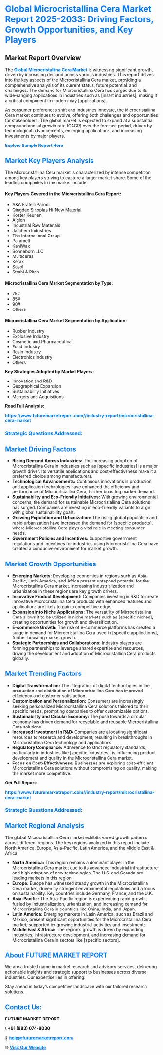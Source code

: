 <h1 style="color: #007BFF;">Global Microcristallina Cera Market Report 2025-2033: Driving Factors, Growth Opportunities, and Key Players</h1>

<section id="overview">
<h2>Market Report Overview</h2>
<p>The <a href="https://www.futuremarketreport.com//industry-report/microcristallina-cera-market" style="color: #007BFF; text-decoration: none;"><strong>Global Microcristallina Cera Market</strong></a> is witnessing significant growth, driven by increasing demand across various industries. This report delves into the key aspects of the Microcristallina Cera market, providing a comprehensive analysis of its current status, future potential, and challenges. The demand for Microcristallina Cera has surged due to its wide-ranging applications in industries such as [insert industries], making it a critical component in modern-day [applications].</p>
<p>As consumer preferences shift and industries innovate, the Microcristallina Cera market continues to evolve, offering both challenges and opportunities for stakeholders. The global market is expected to expand at a substantial compound annual growth rate (CAGR) over the forecast period, driven by technological advancements, emerging applications, and increasing investments by major players.</p>
</section>

<section id="overview">
<p><a href="https://www.futuremarketreport.com//request-sample/reportId=53479" style="color: #007BFF; text-decoration: none;"><strong>Explore Sample Report Here</strong></a></p>
</section>

<section id="key-players">
<h2 style="color: #007BFF;">Market Key Players Analysis</h2>
<p>The Microcristallina Cera market is characterized by intense competition among key players striving to capture a larger market share. Some of the leading companies in the market include:</p>
<h4>Key Players Covered in the Microcristallina Cera Report:</h4>
<ul><li>A&amp;A Fratelli Parodi</li><li>Qingdao Sinoplas Hi-New Material</li><li>Koster Keunen</li><li>Aiglon</li><li>Industrial Raw Materials</li><li>Jarchem Industries</li><li>The International Group</li><li>Paramelt</li><li>KahlWax</li><li>Sonneborn LLC</li><li>Multiceras</li><li>Kerax</li><li>Sasol</li><li>Strahl &amp; Pitch</li></ul>
<h4>Microcristallina Cera Market Segmentation by Type:</h4>
<ul><li>75#</li><li>85#</li><li>90#</li><li>Others</li></ul>

<h4>Microcristallina Cera Market Segmentation by Application:</h4>
<ul><li>Rubber industry</li><li>Explosive Industry</li><li>Cosmetic and Pharmaceutical</li><li>Food Industry</li><li>Resin Industry</li><li>Electronics Industry</li><li>Others</li></ul>
<p><strong>Key Strategies Adopted by Market Players:</strong></p>
<ul>
<li>Innovation and R&D</li>
<li>Geographical Expansion</li>
<li>Sustainability Initiatives</li>
<li>Mergers and Acquisitions</li>
</ul>
</section>

<section>
<p><strong>Read Full Analysis: </strong></p><a href="https://www.futuremarketreport.com//industry-report/microcristallina-cera-market" style="color: #007BFF; text-decoration: none;"><strong>https://www.futuremarketreport.com//industry-report/microcristallina-cera-market</strong></a>
<h3 style="color: #007BFF;">Strategic Questions Addressed:</h3>
</section>

<section id="driving-factors">
<h2 style="color: #007BFF;">Market Driving Factors</h2>
<ul>
<li><strong>Rising Demand Across Industries:</strong> The increasing adoption of Microcristallina Cera in industries such as [specific industries] is a major growth driver. Its versatile applications and cost-effectiveness make it a preferred choice among manufacturers.</li>
<li><strong>Technological Advancements:</strong> Continuous innovations in production and application technologies have enhanced the efficiency and performance of Microcristallina Cera, further boosting market demand.</li>
<li><strong>Sustainability and Eco-Friendly Initiatives:</strong> With growing environmental concerns, the demand for sustainable Microcristallina Cera solutions has surged. Companies are investing in eco-friendly variants to align with global sustainability goals.</li>
<li><strong>Growing Population and Urbanization:</strong> The rising global population and rapid urbanization have increased the demand for [specific products], where Microcristallina Cera plays a vital role in meeting consumer needs.</li>
<li><strong>Government Policies and Incentives:</strong> Supportive government regulations and incentives for industries using Microcristallina Cera have created a conducive environment for market growth.</li>
</ul>
</section>

<section id="growth-opportunities">
<h2 style="color: #007BFF;">Market Growth Opportunities</h2>
<ul>
<li><strong>Emerging Markets:</strong> Developing economies in regions such as Asia-Pacific, Latin America, and Africa present untapped potential for the Microcristallina Cera market. Increasing industrialization and urbanization in these regions are key growth drivers.</li>
<li><strong>Innovative Product Development:</strong> Companies investing in R&D to create innovative Microcristallina Cera products with enhanced features and applications are likely to gain a competitive edge.</li>
<li><strong>Expansion into Niche Applications:</strong> The versatility of Microcristallina Cera allows it to be utilized in niche markets such as [specific niches], creating opportunities for growth and diversification.</li>
<li><strong>E-commerce Growth:</strong> The rise of e-commerce platforms has created a surge in demand for Microcristallina Cera used in [specific applications], further boosting market growth.</li>
<li><strong>Strategic Partnerships and Collaborations:</strong> Industry players are forming partnerships to leverage shared expertise and resources, driving the development and adoption of Microcristallina Cera products globally.</li>
</ul>
</section>

<section id="trending-factors">
<h2 style="color: #007BFF;">Market Trending Factors</h2>
<ul>
<li><strong>Digital Transformation:</strong> The integration of digital technologies in the production and distribution of Microcristallina Cera has improved efficiency and customer satisfaction.</li>
<li><strong>Customization and Personalization:</strong> Consumers are increasingly seeking personalized Microcristallina Cera solutions tailored to their specific needs, prompting companies to offer customizable options.</li>
<li><strong>Sustainability and Circular Economy:</strong> The push towards a circular economy has driven demand for recyclable and reusable Microcristallina Cera solutions.</li>
<li><strong>Increased Investment in R&D:</strong> Companies are allocating significant resources to research and development, resulting in breakthroughs in Microcristallina Cera technology and applications.</li>
<li><strong>Regulatory Compliance:</strong> Adherence to strict regulatory standards, particularly in industries like [specific industries], is influencing product development and quality in the Microcristallina Cera market.</li>
<li><strong>Focus on Cost-Effectiveness:</strong> Businesses are exploring cost-efficient Microcristallina Cera solutions without compromising on quality, making the market more competitive.</li>
</ul>
</section>

<section>
<p><strong>Get Full Report: </strong></p><a href="https://www.futuremarketreport.com//industry-report/microcristallina-cera-market" style="color: #007BFF; text-decoration: none;"><strong>https://www.futuremarketreport.com//industry-report/microcristallina-cera-market</strong></a>
<h3 style="color: #007BFF;">Strategic Questions Addressed:</h3>
</section>


<section id="regional-analysis">
<h2 style="color: #007BFF;">Market Regional Analysis</h2>
<p>The global Microcristallina Cera market exhibits varied growth patterns across different regions. The key regions analyzed in this report include North America, Europe, Asia-Pacific, Latin America, and the Middle East & Africa:</p>
<ul>
<li><strong>North America:</strong> This region remains a dominant player in the Microcristallina Cera market due to its advanced industrial infrastructure and high adoption of new technologies. The U.S. and Canada are leading markets in this region.</li>
<li><strong>Europe:</strong> Europe has witnessed steady growth in the Microcristallina Cera market, driven by stringent environmental regulations and a focus on sustainability. Key countries include Germany, France, and the U.K.</li>
<li><strong>Asia-Pacific:</strong> The Asia-Pacific region is experiencing rapid growth, fueled by industrialization, urbanization, and increasing demand for Microcristallina Cera in countries like China, India, and Japan.</li>
<li><strong>Latin America:</strong> Emerging markets in Latin America, such as Brazil and Mexico, present significant opportunities for the Microcristallina Cera market, supported by growing industrial activities and investments.</li>
<li><strong>Middle East & Africa:</strong> The region’s growth is driven by expanding industries, infrastructure development, and increasing demand for Microcristallina Cera in sectors like [specific sectors].</li>
</ul>
</section>

<footer>
<h2 style="color: #007BFF;">About FUTURE MARKET REPORT</h2>
<p>We are a trusted name in market research and advisory services, delivering actionable insights and strategic support to businesses across diverse industries. Our expertise lies in offering:</p>

<p>Stay ahead in today’s competitive landscape with our tailored research solutions.</p>

<h2 style="color: #007BFF;">Contact Us:</h2>
<p><strong>FUTURE MARKET REPORT</strong></p>
<p>📞 <strong>+91 (883) 074-8030</strong></p>
<p>📧 <strong><a href="mailto:help@futuremarketreport.com" style="color: #007BFF;">help@futuremarketreport.com</a></strong></p>
<p>🌐 <strong><a href="https://www.futuremarketreport.com/" style="color: #007BFF;">Visit Our Website</a></strong></p>
</footer>